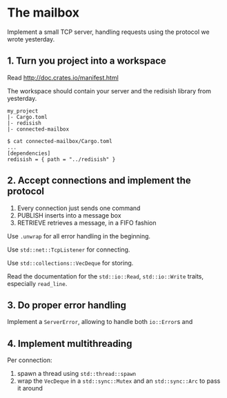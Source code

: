 # The mailbox

Implement a small TCP server, handling requests using the protocol we wrote yesterday.

## 1. Turn you project into a workspace

Read http://doc.crates.io/manifest.html

The workspace should contain your server and the redisish library from yesterday.

```
my_project
|- Cargo.toml
|- redisish
|- connected-mailbox
```

```
$ cat connected-mailbox/Cargo.toml
...
[dependencies]
redisish = { path = "../redisish" }
```

## 2. Accept connections and implement the protocol

1. Every connection just sends one command
2. PUBLISH inserts into a message box
3. RETRIEVE retrieves a message, in a FIFO fashion

Use `.unwrap` for all error handling in the beginning.

Use `std::net::TcpListener` for connecting.

Use `std::collections::VecDeque` for storing.

Read the documentation for the `std::io::Read`, `std::io::Write` traits, especially `read_line`.

## 3. Do proper error handling

Implement a `ServerError`, allowing to handle both `io::Error`s and 

## 4. Implement multithreading

Per connection:

1. spawn a thread using `std::thread::spawn`
2. wrap the `VecDeque` in a `std::sync::Mutex` and an `std::sync::Arc` to pass it around


